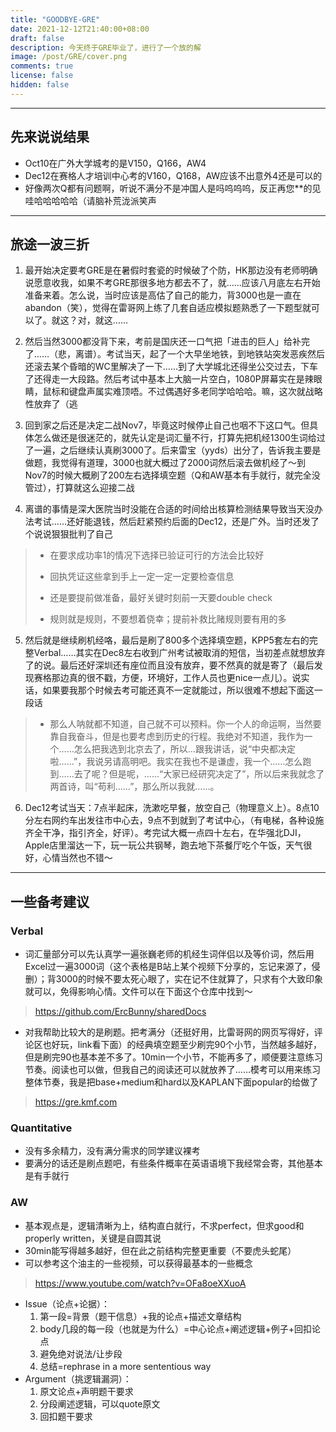 ```yaml
---
title: "GOODBYE-GRE"
date: 2021-12-12T21:40:00+08:00
draft: false
description: 今天终于GRE毕业了，进行了一个放的解
image: /post/GRE/cover.png
comments: true
license: false
hidden: false
---
```


---
## 先来说说结果
* Oct10在广外大学城考的是V150，Q166，AW4
* Dec12在赛格人才培训中心考的V160，Q168，AW应该不出意外4还是可以的
* 好像两次Q都有问题啊，听说不满分不是冲国人是吗呜呜呜，反正再您**的见哇哈哈哈哈哈（请脑补荒泷派笑声

---
## 旅途一波三折

1. 最开始决定要考GRE是在暑假时套瓷的时候破了个防，HK那边没有老师明确说愿意收我，如果不考GRE那很多地方都去不了，就……应该八月底左右开始准备来着。怎么说，当时应该是高估了自己的能力，背3000也是一直在abandon（笑），觉得在雷哥网上练了几套自适应模拟题熟悉了一下题型就可以了。就这？对，就这……

2. 然后当然3000都没背下来，考前是国庆还一口气把「进击的巨人」给补完了……（悲，离谱）。考试当天，起了一个大早坐地铁，到地铁站突发恶疾然后还滚去某个昏暗的WC里解决了一下……到了大学城北还得坐公交过去，下车了还得走一大段路。然后考试中基本上大脑一片空白，1080P屏幕实在是辣眼睛，鼠标和键盘声属实难顶唔。不过偶遇好多老同学哈哈哈。嘛，这次就战略性放弃了（逃

3. 回到家之后还是决定二战Nov7，毕竟这时候停止自己也咽不下这口气。但具体怎么做还是很迷茫的，就先认定是词汇量不行，打算先把机经1300生词给过了一遍，之后继续认真刷3000了。后来雷宝（yyds）出分了，告诉我主要是做题，我觉得有道理，3000也就大概过了2000词然后滚去做机经了～到Nov7的时候大概刷了200左右选择填空题（Q和AW基本有手就行，就完全没管过），打算就这么迎接二战

4. 离谱的事情是深大医院当时没能在合适的时间给出核算检测结果导致当天没办法考试……还好能退钱，然后赶紧预约后面的Dec12，还是广外。当时还发了个说说狠狠批判了自己

>* 在要求成功率1的情况下选择已验证可行的方法会比较好
>
>* 回执凭证这些拿到手上一定一定一定要检查信息
>
>* 还是要提前做准备，最好关键时刻前一天要double check
>
>* 规则就是规则，不要想着侥幸；提前补救比赌规则要有用的多

5. 然后就是继续刷机经咯，最后是刷了800多个选择填空题，KPP5套左右的完整Verbal……其实在Dec8左右收到广州考试被取消的短信，当初差点就想放弃了的说。最后还好深圳还有座位而且没有放弃，要不然真的就是寄了（最后发现赛格那边真的很不戳，方便，环境好，工作人员也更nice一点儿）。说实话，如果要我那个时候去考可能还真不一定就能过，所以很难不想起下面这一段话

> * 那么人呐就都不知道，自己就不可以预料。你一个人的命运啊，当然要靠自我奋斗，但是也要考虑到历史的行程。我绝对不知道，我作为一个……怎么把我选到北京去了，所以…跟我讲话，说“中央都决定啦……”，我说另请高明吧。我实在我也不是谦虚，我一个……怎么跑到……去了呢？但是呢，……“大家已经研究决定了”，所以后来我就念了两首诗，叫“苟利……”，那么所以我就……。

6. Dec12考试当天：7点半起床，洗漱吃早餐，放空自己（物理意义上）。8点10分左右网约车出发往市中心去，9点不到就到了考试中心，（有电梯，各种设施齐全干净，指引齐全，好评）。考完试大概一点四十左右，在华强北DJI，Apple店里溜达一下，玩一玩公共钢琴，跑去地下茶餐厅吃个午饭，天气很好，心情当然也不错～

---
## 一些备考建议

### Verbal

* 词汇量部分可以先认真学一遍张巍老师的机经生词伴侣以及等价词，然后用Excel过一遍3000词（这个表格是B站上某个视频下分享的，忘记来源了，侵删）；背3000的时候不要太死心眼了，实在记不住就算了，只求有个大致印象就可以，免得影响心情。文件可以在下面这个仓库中找到～

> https://github.com/ErcBunny/sharedDocs

* 对我帮助比较大的是刷题。把考满分（还挺好用，比雷哥网的网页写得好，评论区也好玩，link看下面）的经典填空题至少刷完90个小节，当然越多越好，但是刷完90也基本差不多了。10min一个小节，不能再多了，顺便要注意练习节奏。阅读也可以做，但我自己的阅读还可以就放养了……模考可以用来练习整体节奏，我是把base+medium和hard以及KAPLAN下面popular的给做了

> https://gre.kmf.com

### Quantitative

* 没有多余精力，没有满分需求的同学建议裸考
* 要满分的话还是刷点题吧，有些条件概率在英语语境下我经常会寄，其他基本是有手就行

### AW

* 基本观点是，逻辑清晰为上，结构直白就行，不求perfect，但求good和properly written，关键是自圆其说
* 30min能写得越多越好，但在此之前结构完整更重要（不要虎头蛇尾）
* 可以参考这个油主的一些视频，可以获得最基本的一些概念

> https://www.youtube.com/watch?v=OFa8oeXXuoA

* Issue（论点+论据）：
  1. 第一段=背景（题干信息）+我的论点+描述文章结构
  2. body几段的每一段（也就是为什么）=中心论点+阐述逻辑+例子+回扣论点
  3. 避免绝对说法/让步段
  4. 总结=rephrase in a more sententious way
* Argument（挑逻辑漏洞）：
  1. 原文论点+声明题干要求
  2. 分段阐述逻辑，可以quote原文
  3. 回扣题干要求

